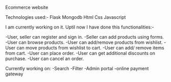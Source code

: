Ecommerce website

Technologies used:-
 Flask
 Mongodb
 Html
 Css
 Javascript

  I am currently working on it. Uptil now I have done this functionalities:-

-User, seller can register and sign in.
-Seller can add products using forms.
-User can browse products.
-User can add/remove products from wishlist.
-User can move products from wishlist to cart.
-User can add/ remove items from cart.
-User can place order.
-User can get additional discounts on purchase.
-User can cancel an order.

Currently working on:
-Search
-Filter
-Admin portal
-online payment gateway
